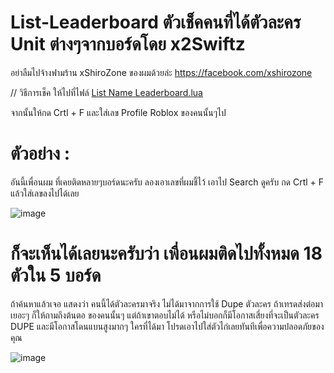 # List-Leaderboard ตัวเช็คคนที่ได้ตัวละคร Unit ต่างๆจากบอร์ดโดย x2Swiftz

อย่าลืมไปจ้างฟามร้าน xShiroZone ของผมด้วยล่ะ
https://facebook.com/xshirozone

// วิธีการเช็ค ให้ไปที่ไฟล์ [List Name Leaderboard.lua](https://github.com/x2Swiftz/List-Leaderboard/blob/main/List%20Name%20Leaderboard.lua)

จากนั้นให้กด Crtl + F และใส่เลข Profile Roblox ของคนนั้นๆไป

# ตัวอย่าง :
อันนี้เพื่อนผม ที่เคยติดหลายๆบอร์ดนะครับ ลองเอาเลขที่ผมชี้ไว้ เอาไป Search ดูครับ
กด Crtl + F แล้วใส่เลขลงไปได้เลย

![image](https://user-images.githubusercontent.com/52291809/210498308-ce527edb-027a-4f2e-b738-1db3d0966ff3.png)

# ก็จะเห็นได้เลยนะครับว่า เพื่อนผมติดไปทั้งหมด 18 ตัวใน 5 บอร์ด
ถ้าค้นหาแล้วเจอ แสดงว่า คนนี้ได้ตัวละครมาจริง ไม่ได้มาจากการใช้ Dupe ตัวละคร
ถ้าเทรดส่งต่อมาเยอะๆ ก็ให้ถามถึงต้นตอ ของคนนั้นๆ แต่ถ้าเขาตอบไม่ได้ หรือไม่บอกก็มีโอกาสเสี่ยงที่จะเป็นตัวละคร DUPE
และมีโอกาสโดนแบนสูงมากๆ ใครที่ได้มา โปรดเอาไปใส่ตัวไก่เลยทันทีเพื่อความปลอดภัยของคุณ

![image](https://user-images.githubusercontent.com/52291809/210498721-69e02fed-48cc-4073-b824-8c8596f69f57.png)
